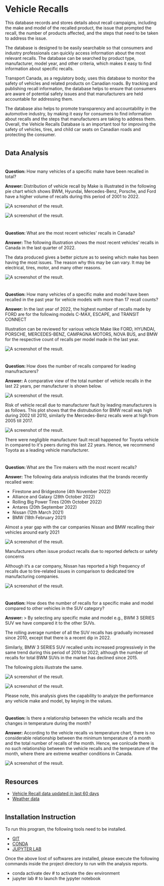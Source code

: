 # <b> Vehicle Recalls </b>


This database records and stores details about recall campaigns, including the make and model of the recalled product, the issue that prompted the recall, the number of products affected, and the steps that need to be taken to address the issue. 

The database is designed to be easily searchable so that consumers and industry professionals can quickly access information about the most relevant recalls. The database can be searched by product type, manufacturer, model year, and other criteria, which makes it easy to find information about specific recalls.

Transport Canada, as a regulatory body, uses this database to monitor the safety of vehicles and related products on Canadian roads. By tracking and publishing recall information, the database helps to ensure that consumers are aware of potential safety issues and that manufacturers are held accountable for addressing them. 

The database also helps to promote transparency and accountability in the automotive industry, by making it easy for consumers to find information about recalls and the steps that manufacturers are taking to address them. 
Overall, the Vehicle Recalls Database is an important tool for improving the safety of vehicles, tires, and child car seats on Canadian roads and protecting the consumer.

#

## Data Analysis
#


<b>Question: </b> How many vehicles of a specific make have been recalled in total?

<b>Answer: </b> Distribution of vehicle recall by Make is illustrated in the following pie chart which shows BWM, Hyundai, Mercedes-Benz, Porsche, and Ford have a higher volume of recalls during this period of 2001 to 2022.


![A screenshot of the result.](Images/total_vehicle_recalls.png)

![A screenshot of the result.](Images/total_vehicle_recalls_data.png)

#

<b>Question: </b> What are the most recent vehicles' recalls in Canada?

<b>Answer: </b> The following illustration shows the most recent vehicles’ recalls in Canada in the last quarter of 2022.

The data produced gives a better picture as to seeing which make has been having the most issues. The reason why this may be can vary. It may be electrical, tires, motor, and many other reasons.

![A screenshot of the result.](Images/number_of_vehicles_last_quarter.png)

#

<b>Question: </b> How many vehicles of a specific make and model have been recalled in the past year for vehicle models with more than 17 recall counts?

<b>Answer:</b> In the last year of 2022, the highest number of recalls made by FORD are for the following models C-MAX, ESCAPE, and TRANSIT CONNECT

Illustration can be reviewed for various vehicle Make like FORD, HYUNDAI, PORSCHE, MERCEDES-BENZ, CAMPAGNA MOTORS, NOVA BUS, and BMW for the respective count of recalls per model made in the last year.

![A screenshot of the result.](Images/high_vehicle_recalls.png)



#

<b>Question: </b> How does the number of recalls compared for leading manufracturers?

<b>Answer:</b> A comparative view of the total number of vehicle recalls in the last 22 years, per manufacturer is shown below.

![A screenshot of the result.](Images/leading_manufactuers_recalls_image2.png)

Risk of vehicle recall due to manufacturer fault by leading manufacturers is as follows. 
This plot shows that the distrubution for BMW recall was high during 2002 till 2010, similarly the Mercedes-Benz recalls were at high from 2005 till 2017. 

![A screenshot of the result.](Images/leading_manufactuers_recalls_image1.png)

There were negligible manufacturer fault recall happened for Toyota vehicle in compared to it's peers during this last 22 years. Hence, we recommend Toyota as a leading vehicle manufacturer.

#

<b>Question: </b> What are the Tire makers with the most recent recalls?

<b>Answer:</b> The following data analysis indicates that the brands recently recalled were:
- Firestone and Bridgestone (4th November 2022)
- Alliance and Galaxy (28th October 2022)
- Rolling Big Power Tires (20th October 2022)
- Antares (20th September 2022)
- Nissan (12th March 2021)
- BMW (18th February 2021)

Almost a year gap with the car companies Nissan and BMW recalling their vehicles around early 2021


![A screenshot of the result.](Images/timeline_of_tire_recalls.png)

Manufacturers often issue product recalls due to reported defects or safety concerns

Although it’s a car company, Nissan has reported a high frequency of recalls due to tire-related issues in comparison to dedicated tire manufacturing companies.

![A screenshot of the result.](Images/instances_of_manufacturer_recalls.png)

#

<b>Question: </b> How does the number of recalls for a specific make and model compared to other vehicles in the SUV category?

<b>Answer: </b>> By selecting any specific make and model e.g., BWM 3 SERIES SUV we have compared it to the other SUVs.

The rolling average number of all the SUV recalls has gradually increased since 2010, except that there is a recent dip in 2022. 

Similarly, BMW 3 SERIES SUV recalled units increased progressively in the same trend during this period of 2010 to 2022; although the number of recalls for total BWM SUVs in the market has declined since 2015. 

The following plots illustrate the same.

![A screenshot of the result.](Images/suv_recalls_image1.png)


![A screenshot of the result.](Images/suv_recalls_image2.png)

Please note, this analysis gives the capability to analyze the performance any vehicle make and model, by keying in the values.

#

<b>Question: </b>Is there a relationship between the vehicle recalls and the changes in temperature during the month?

<b>Answer:</b> According to the vehicle recalls vs temperature chart, there is no considerable relationship between the minimum temperature of a month and the total number of recalls of the month. Hence, we conlcude there is no such relationship between the vehicle recalls and the temperature of the month, where there are extreme weather conditions in Canada.

![A screenshot of the result.](Images/recalls_temperature_relation.png)

#


## Resources
* [ Vehicle Recall data updated in last 60 days](https://open.canada.ca/data/en/dataset/1991fef6-9dfe-40e2-a0c6-19c60ddf4a02)
* [Weather data](https://www.weatherbit.io/api/climate-normals )

#

## Installation Instruction

To run this program, the following tools need to be installed.
* [GIT](https://git-scm.com/downloads)
* [CONDA](https://docs.conda.io/projects/conda/en/latest/user-guide/install/windows.html)
* [JUPYTER LAB](https://jupyterlab.readthedocs.io/en/stable/getting_started/installation.html)

Once the above liost of softwares are installed, please execute the following commands inside the project directory to run with the analysis reports.
* conda activate dev     # to activate the dev environment 
* jupyter lab            # to launch the jypyter notebook 
